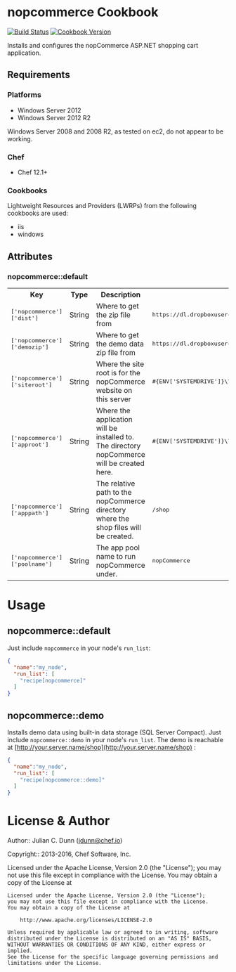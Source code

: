 # nopcommerce Cookbook
[![Build Status](https://travis-ci.org/chef-cookbooks/nopcommerce.svg?branch=master)](https://travis-ci.org/chef-cookbooks/nopcommerce) [![Cookbook Version](https://img.shields.io/cookbook/v/nopcommerce.svg)](https://supermarket.chef.io/cookbooks/nopcommerce)

Installs and configures the nopCommerce ASP.NET shopping cart application.

## Requirements
### Platforms
- Windows Server 2012
- Windows Server 2012 R2

Windows Server 2008 and 2008 R2, as tested on ec2, do not appear to be working.

### Chef
- Chef 12.1+

### Cookbooks
Lightweight Resources and Providers (LWRPs) from the following cookbooks are used:
- iis
- windows

## Attributes
### nopcommerce::default
<table>
  <tr>
    <th>Key</th>
    <th>Type</th>
    <th>Description</th>
    <th>Default</th>
  </tr>
  <tr>
    <td><tt>['nopcommerce']['dist']</tt></td>
    <td>String</td>
    <td>Where to get the zip file from</td>
    <td><tt>https://dl.dropboxusercontent.com/u/14471872/nopCommerce_3.10_NoSource.zip</tt></td>
  </tr>
  <tr>
    <td><tt>['nopcommerce']['demozip']</tt></td>
    <td>String</td>
    <td>Where to get the demo data zip file from</td>
    <td><tt>https://dl.dropboxusercontent.com/u/14471872/nopcommerce_data.zip</tt></td>
  </tr>
  <tr>
    <td><tt>['nopcommerce']['siteroot']</tt></td>
    <td>String</td>
    <td>Where the site root is for the nopCommerce website on this server</td>
    <td><tt>#{ENV['SYSTEMDRIVE']}\\inetpub\\sites\\nopCommerce</tt></td>
  </tr>
  <tr>
    <td><tt>['nopcommerce']['approot']</tt></td>
    <td>String</td>
    <td>Where the application will be installed to. The directory nopCommerce will be created here.</td>
    <td><tt>#{ENV['SYSTEMDRIVE']}\\inetpub\\apps</tt></td>
  </tr>
  <tr>
    <td><tt>['nopcommerce']['apppath']</tt></td>
    <td>String</td>
    <td>The relative path to the nopCommerce directory where the shop files will be created.</td>
    <td><tt>/shop</tt></td>
  </tr>
  <tr>
    <td><tt>['nopcommerce']['poolname']</tt></td>
    <td>String</td>
    <td>The app pool name to run nopCommerce under.</td>
    <td><tt>nopCommerce</tt></td>
  </tr>
</table>

# Usage
## nopcommerce::default
Just include `nopcommerce` in your node's `run_list`:

```json
{
  "name":"my_node",
  "run_list": [
    "recipe[nopcommerce]"
  ]
}
```

## nopcommerce::demo
Installs demo data using built-in data storage (SQL Server Compact). Just include `nopcommerce::demo` in your node's `run_list`. The demo is reachable at [http://your.server.name/shop](http://your.server.name/shop) :

```json
{
  "name":"my_node",
  "run_list": [
    "recipe[nopcommerce::demo]"
  ]
}
```


# License & Author
Author:: Julian C. Dunn ([jdunn@chef.io](mailto:jdunn@chef.io))

Copyright:: 2013-2016, Chef Software, Inc.

Licensed under the Apache License, Version 2.0 (the "License"); you may not use this file except in compliance with the License. You may obtain a copy of the License at

```
Licensed under the Apache License, Version 2.0 (the "License");
you may not use this file except in compliance with the License.
You may obtain a copy of the License at

    http://www.apache.org/licenses/LICENSE-2.0

Unless required by applicable law or agreed to in writing, software
distributed under the License is distributed on an "AS IS" BASIS,
WITHOUT WARRANTIES OR CONDITIONS OF ANY KIND, either express or implied.
See the License for the specific language governing permissions and
limitations under the License.
```
